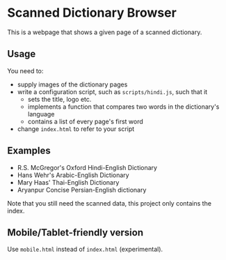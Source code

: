 # Scanned Dictionary Browser #

This is a webpage that shows a given page of a scanned dictionary.

## Usage ##

You need to:

- supply images of the dictionary pages
- write a configuration script, such as `scripts/hindi.js`, such that it
    - sets the title, logo etc.
    - implements a function that compares two words in the dictionary's language
    - contains a list of every page's first word
- change `index.html` to refer to your script

## Examples ##

- R.S. McGregor's Oxford Hindi-English Dictionary
- Hans Wehr's Arabic-English Dictionary
- Mary Haas' Thai-English Dictionary
- Aryanpur Concise Persian-English dictionary

Note that you still need the scanned data, this project only contains the index.

## Mobile/Tablet-friendly version ##

Use `mobile.html` instead of `index.html` (experimental).
